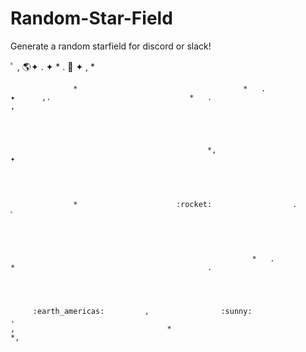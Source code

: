 # Random-Star-Field
Generate a random starfield for discord or slack!


ﾟ                                 ,                         :earth_americas:✦         .               ✦   *   .                :rocket:      ✦      ,                                  *




                  *                                     *   .                         ✦      ,.                               *   .                                                                          ,




                                                *,                                                                                                                                ✦




                  *                      :rocket:                  .                                                                                                                                          　ﾟ




                                                          *   .                               *                                           .




         :earth_americas:         ,                :sunny:                     .                                                                          ,                                  *                                     *,

